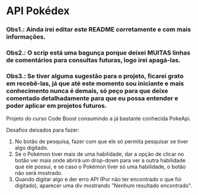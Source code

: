 # API Pokédex
### Obs1.: Ainda irei editar este README corretamente e com mais informações.
### Obs2.: O scrip está uma bagunça porque deixei MUITAS linhas de comentários para consultas futuras, logo irei apagá-las.
### Obs3.: Se tiver alguma sugestão para o projeto, ficarei grato em recebê-las, já que até este momento sou iniciante e mais conhecimento nunca é demais, só peço para que deixe comentado detalhadamente para que eu possa entender e poder aplicar em projetos futuros. 

<p>Projeto do curso Code Boost consumindo a já bastante conhecida PokeApi.</p>

<p>Desafios deixados para fazer:</p>
<ol>
  <li>No botão de pesquisa, fazer com que ele só permita pesquisar se tiver algo digitado.</li>
  <li>Se o Pokémon tiver mais de uma habilidade, dar a opção de clicar no botão ver mais onde abrirá um drop-down para ver a outra habilidade que ele possui, e se caso o Pokémon tiver só uma habilidade, o botão não será mostrado.</li>
  <li>Quando digitar algo e der erro API (Por não ter encontrado o que foi digitado), aparecer uma div mostrando "Nenhum resultado encontrado".</li>
</ol>
